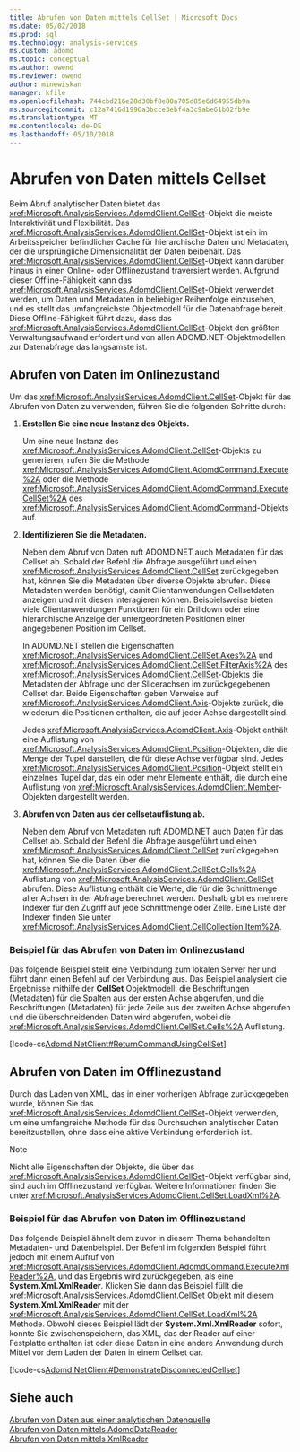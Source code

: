 ```yaml
---
title: Abrufen von Daten mittels CellSet | Microsoft Docs
ms.date: 05/02/2018
ms.prod: sql
ms.technology: analysis-services
ms.custom: adomd
ms.topic: conceptual
ms.author: owend
ms.reviewer: owend
author: minewiskan
manager: kfile
ms.openlocfilehash: 744cbd216e28d30bf8e80a705d85e6d64955db9a
ms.sourcegitcommit: c12a7416d1996a3bcce3ebf4a3c9abe61b02fb9e
ms.translationtype: MT
ms.contentlocale: de-DE
ms.lasthandoff: 05/10/2018
---
```

# <a name="retrieving-data-using-the-cellset"></a>Abrufen von Daten mittels Cellset
  Beim Abruf analytischer Daten bietet das <xref:Microsoft.AnalysisServices.AdomdClient.CellSet>-Objekt die meiste Interaktivität und Flexibilität. Das <xref:Microsoft.AnalysisServices.AdomdClient.CellSet>-Objekt ist ein im Arbeitsspeicher befindlicher Cache für hierarchische Daten und Metadaten, der die ursprüngliche Dimensionalität der Daten beibehält. Das <xref:Microsoft.AnalysisServices.AdomdClient.CellSet>-Objekt kann darüber hinaus in einen Online- oder Offlinezustand traversiert werden. Aufgrund dieser Offline-Fähigkeit kann das <xref:Microsoft.AnalysisServices.AdomdClient.CellSet>-Objekt verwendet werden, um Daten und Metadaten in beliebiger Reihenfolge einzusehen, und es stellt das umfangreichste Objektmodell für die Datenabfrage bereit. Diese Offline-Fähigkeit führt dazu, dass das <xref:Microsoft.AnalysisServices.AdomdClient.CellSet>-Objekt den größten Verwaltungsaufwand erfordert und von allen ADOMD.NET-Objektmodellen zur Datenabfrage das langsamste ist.  
  
## <a name="retrieving-data-in-a-connected-state"></a>Abrufen von Daten im Onlinezustand  
 Um das <xref:Microsoft.AnalysisServices.AdomdClient.CellSet>-Objekt für das Abrufen von Daten zu verwenden, führen Sie die folgenden Schritte durch:  
  
1.  **Erstellen Sie eine neue Instanz des Objekts.**  
  
     Um eine neue Instanz des <xref:Microsoft.AnalysisServices.AdomdClient.CellSet>-Objekts zu generieren, rufen Sie die Methode <xref:Microsoft.AnalysisServices.AdomdClient.AdomdCommand.Execute%2A> oder die Methode <xref:Microsoft.AnalysisServices.AdomdClient.AdomdCommand.ExecuteCellSet%2A> des <xref:Microsoft.AnalysisServices.AdomdClient.AdomdCommand>-Objekts auf.  
  
2.  **Identifizieren Sie die Metadaten.**  
  
     Neben dem Abruf von Daten ruft ADOMD.NET auch Metadaten für das Cellset ab. Sobald der Befehl die Abfrage ausgeführt und einen <xref:Microsoft.AnalysisServices.AdomdClient.CellSet> zurückgegeben hat, können Sie die Metadaten über diverse Objekte abrufen. Diese Metadaten werden benötigt, damit Clientanwendungen Cellsetdaten anzeigen und mit diesen interagieren können. Beispielsweise bieten viele Clientanwendungen Funktionen für ein Drilldown oder eine hierarchische Anzeige der untergeordneten Positionen einer angegebenen Position im Cellset.  
  
     In ADOMD.NET stellen die Eigenschaften <xref:Microsoft.AnalysisServices.AdomdClient.CellSet.Axes%2A> und <xref:Microsoft.AnalysisServices.AdomdClient.CellSet.FilterAxis%2A> des <xref:Microsoft.AnalysisServices.AdomdClient.CellSet>-Objekts die Metadaten der Abfrage und der Slicerachsen im zurückgegebenen Cellset dar. Beide Eigenschaften geben Verweise auf <xref:Microsoft.AnalysisServices.AdomdClient.Axis>-Objekte zurück, die wiederum die Positionen enthalten, die auf jeder Achse dargestellt sind.  
  
     Jedes <xref:Microsoft.AnalysisServices.AdomdClient.Axis>-Objekt enthält eine Auflistung von <xref:Microsoft.AnalysisServices.AdomdClient.Position>-Objekten, die die Menge der Tupel darstellen, die für diese Achse verfügbar sind. Jedes <xref:Microsoft.AnalysisServices.AdomdClient.Position>-Objekt stellt ein einzelnes Tupel dar, das ein oder mehr Elemente enthält, die durch eine Auflistung von <xref:Microsoft.AnalysisServices.AdomdClient.Member>-Objekten dargestellt werden.  
  
3.  **Abrufen von Daten aus der cellsetauflistung ab.**  
  
     Neben dem Abruf von Metadaten ruft ADOMD.NET auch Daten für das Cellset ab. Sobald der Befehl die Abfrage ausgeführt und einen <xref:Microsoft.AnalysisServices.AdomdClient.CellSet> zurückgegeben hat, können Sie die Daten über die <xref:Microsoft.AnalysisServices.AdomdClient.CellSet.Cells%2A>-Auflistung von <xref:Microsoft.AnalysisServices.AdomdClient.CellSet> abrufen. Diese Auflistung enthält die Werte, die für die Schnittmenge aller Achsen in der Abfrage berechnet werden. Deshalb gibt es mehrere Indexer für den Zugriff auf jede Schnittmenge oder Zelle. Eine Liste der Indexer finden Sie unter <xref:Microsoft.AnalysisServices.AdomdClient.CellCollection.Item%2A>.  
  
### <a name="example-of-retrieving-data-in-a-connected-state"></a>Beispiel für das Abrufen von Daten im Onlinezustand  
 Das folgende Beispiel stellt eine Verbindung zum lokalen Server her und führt dann einen Befehl auf der Verbindung aus. Das Beispiel analysiert die Ergebnisse mithilfe der **CellSet** Objektmodell: die Beschriftungen (Metadaten) für die Spalten aus der ersten Achse abgerufen, und die Beschriftungen (Metadaten) für jede Zeile aus der zweiten Achse abgerufen und die überschneidenden Daten wird abgerufen, wobei die <xref:Microsoft.AnalysisServices.AdomdClient.CellSet.Cells%2A> Auflistung.  
  
 [!code-cs[Adomd.NetClient#ReturnCommandUsingCellSet](../../analysis-services/multidimensional-models-adomd-net-client/codesnippet/csharp/retrieving-data-using-th_0_1.cs)]  
  
## <a name="retrieving-data-in-a-disconnected-state"></a>Abrufen von Daten im Offlinezustand  
 Durch das Laden von XML, das in einer vorherigen Abfrage zurückgegeben wurde, können Sie das <xref:Microsoft.AnalysisServices.AdomdClient.CellSet>-Objekt verwenden, um eine umfangreiche Methode für das Durchsuchen analytischer Daten bereitzustellen, ohne dass eine aktive Verbindung erforderlich ist.  
  
> [!NOTE]  
>  Nicht alle Eigenschaften der Objekte, die über das <xref:Microsoft.AnalysisServices.AdomdClient.CellSet>-Objekt verfügbar sind, sind auch im Offlinezustand verfügbar. Weitere Informationen finden Sie unter <xref:Microsoft.AnalysisServices.AdomdClient.CellSet.LoadXml%2A>.  
  
### <a name="example-of-retrieving-data-in-a-disconnected-state"></a>Beispiel für das Abrufen von Daten im Offlinezustand  
 Das folgende Beispiel ähnelt dem zuvor in diesem Thema behandelten Metadaten- und Datenbeispiel. Der Befehl im folgenden Beispiel führt jedoch mit einem Aufruf von <xref:Microsoft.AnalysisServices.AdomdClient.AdomdCommand.ExecuteXmlReader%2A>, und das Ergebnis wird zurückgegeben, als eine **System.Xml.XmlReader**. Klicken Sie dann das Beispiel füllt die <xref:Microsoft.AnalysisServices.AdomdClient.CellSet> Objekt mit diesem **System.Xml.XmlReader** mit der <xref:Microsoft.AnalysisServices.AdomdClient.CellSet.LoadXml%2A> Methode. Obwohl dieses Beispiel lädt der **System.Xml.XmlReader** sofort, konnte Sie zwischenspeichern, das XML, das der Reader auf einer Festplatte enthalten ist oder diese Daten in eine andere Anwendung durch Mittel vor dem Laden der Daten in einem Cellset dar.  
  
 [!code-cs[Adomd.NetClient#DemonstrateDisconnectedCellset](../../analysis-services/multidimensional-models-adomd-net-client/codesnippet/csharp/retrieving-data-using-th_0_2.cs)]  
  
## <a name="see-also"></a>Siehe auch  
 [Abrufen von Daten aus einer analytischen Datenquelle](../../analysis-services/multidimensional-models-adomd-net-client/retrieving-data-from-an-analytical-data-source.md)   
 [Abrufen von Daten mittels AdomdDataReader](../../analysis-services/multidimensional-models-adomd-net-client/retrieving-data-using-the-adomddatareader.md)   
 [Abrufen von Daten mittels XmlReader](../../analysis-services/multidimensional-models-adomd-net-client/retrieving-data-using-the-xmlreader.md)  
  
  
